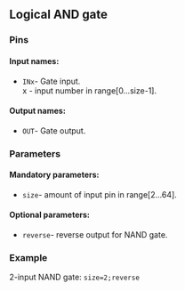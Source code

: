 ## Logical AND gate

### Pins

#### Input names:

- `INx`- Gate input.  
  x - input number in range[0…size-1].

#### Output names:

- `OUT`- Gate output.

### Parameters

#### Mandatory parameters:

- `size`- amount of input pin in range[2…64].

#### Optional parameters:

- `reverse`- reverse output for NAND gate.

### Example

2-input NAND gate: `size=2;reverse`
